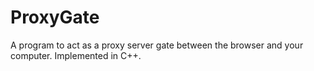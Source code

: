# ProxyGate
A program to act as a proxy server gate between the browser and your computer. Implemented in C++.
